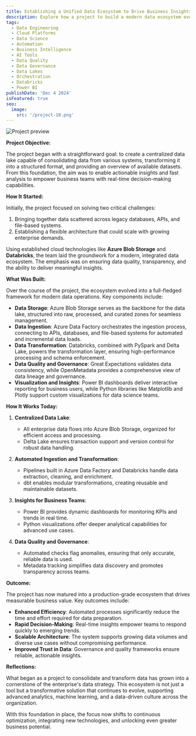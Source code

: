 ```yaml
---
title: Establishing a Unified Data Ecosystem to Drive Business Insights
description: Explore how a project to build a modern data ecosystem evolved into a robust and scalable framework for consolidating data from diverse sources, creating a comprehensive data lake, and delivering actionable insights using tools like Databricks, Power BI, and Python visualizations. Learn how this initiative transitioned from a concept to a transformative enterprise solution.
tags:
  - Data Engineering
  - Cloud Platforms
  - Data Science
  - Automation
  - Business Intelligence
  - AI Tools
  - Data Quality
  - Data Governance
  - Data Lakes
  - Orchestration
  - Databricks
  - Power BI
publishDate: 'Dec 4 2024'
isFeatured: true
seo:
  image:
    src: '/project-10.png'
---
```


![Project preview](/project-10.png)

**Project Objective:**

The project began with a straightforward goal: to create a centralized data lake capable of consolidating data from various systems, transforming it into a structured format, and providing an overview of available datasets. From this foundation, the aim was to enable actionable insights and fast analysis to empower business teams with real-time decision-making capabilities.

**How It Started:**

Initially, the project focused on solving two critical challenges:

1. Bringing together data scattered across legacy databases, APIs, and file-based systems.
2. Establishing a flexible architecture that could scale with growing enterprise demands.

Using established cloud technologies like **Azure Blob Storage** and **Databricks**, the team laid the groundwork for a modern, integrated data ecosystem. The emphasis was on ensuring data quality, transparency, and the ability to deliver meaningful insights.

**What Was Built:**

Over the course of the project, the ecosystem evolved into a full-fledged framework for modern data operations. Key components include:

- **Data Storage**: Azure Blob Storage serves as the backbone for the data lake, structured into raw, processed, and curated zones for seamless management.
- **Data Ingestion**: Azure Data Factory orchestrates the ingestion process, connecting to APIs, databases, and file-based systems for automated and incremental data loads.
- **Data Transformation**: Databricks, combined with PySpark and Delta Lake, powers the transformation layer, ensuring high-performance processing and schema enforcement.
- **Data Quality and Governance**: Great Expectations validates data consistency, while OpenMetadata provides a comprehensive view of data lineage and governance.
- **Visualization and Insights**: Power BI dashboards deliver interactive reporting for business users, while Python libraries like Matplotlib and Plotly support custom visualizations for data science teams.

**How It Works Today:**

1. **Centralized Data Lake**:

   - All enterprise data flows into Azure Blob Storage, organized for efficient access and processing.
   - Delta Lake ensures transaction support and version control for robust data handling.

2. **Automated Ingestion and Transformation**:

   - Pipelines built in Azure Data Factory and Databricks handle data extraction, cleaning, and enrichment.
   - dbt enables modular transformations, creating reusable and maintainable datasets.

3. **Insights for Business Teams**:

   - Power BI provides dynamic dashboards for monitoring KPIs and trends in real time.
   - Python visualizations offer deeper analytical capabilities for advanced use cases.

4. **Data Quality and Governance**:
   - Automated checks flag anomalies, ensuring that only accurate, reliable data is used.
   - Metadata tracking simplifies data discovery and promotes transparency across teams.

**Outcome:**

The project has now matured into a production-grade ecosystem that drives measurable business value. Key outcomes include:

- **Enhanced Efficiency**: Automated processes significantly reduce the time and effort required for data preparation.
- **Rapid Decision-Making**: Real-time insights empower teams to respond quickly to emerging trends.
- **Scalable Architecture**: The system supports growing data volumes and diverse use cases without compromising performance.
- **Improved Trust in Data**: Governance and quality frameworks ensure reliable, actionable insights.

**Reflections:**

What began as a project to consolidate and transform data has grown into a cornerstone of the enterprise's data strategy. This ecosystem is not just a tool but a transformative solution that continues to evolve, supporting advanced analytics, machine learning, and a data-driven culture across the organization.

With this foundation in place, the focus now shifts to continuous optimization, integrating new technologies, and unlocking even greater business potential.
